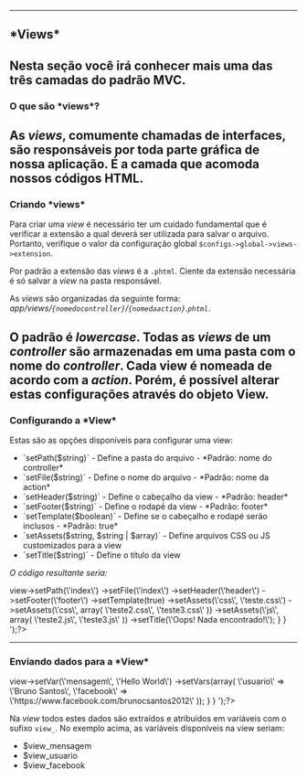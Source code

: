 ----
<h2 id="views">*Views*</h2>

Nesta seção você irá conhecer mais uma das três camadas do padrão **MVC**.
----
<h3 id="o-que-sao-views">O que são *views*?</h3>

As *views*, comumente chamadas de **interfaces**, são responsáveis por toda parte gráfica de nossa aplicação. É a camada que acomoda nossos códigos HTML.
----
<h3 id="criando-views">Criando *views*</h3>

Para criar uma *view* é necessário ter um cuidado fundamental que é verificar a extensão a qual deverá ser utilizada para salvar o arquivo. Portanto, verifique o valor da configuração global `$configs->global->views->extension`.

Por padrão a extensão das *views* é a `.phtml`. Ciente da extensão necessária é só salvar a *view* na pasta responsável.

As *views* são organizadas da seguinte forma: <br>
*app/views/`{nomedocontroller}`/`{nomedaaction}`.`phtml`*.

O padrão é *lowercase*. Todas as *views* de um *controller* são armazenadas em uma pasta com o nome do *controller*. Cada view é nomeada de acordo com a *action*. Porém, é possível alterar estas configurações através do objeto **View**.
----
<h3 id="configurando-a-view">Configurando a *View*</h3>

Estas são as opções disponíveis para configurar uma view:
<ul>
	<li>
		`setPath($string)` - Define a pasta do arquivo - *Padrão: nome do controller*
	</li>
	<li>
		`setFile($string)` - Define o nome do arquivo - *Padrão: nome da action*
	</li>
	<li>
		`setHeader($string)` - Define o cabeçalho da view - *Padrão: header*
	</li>
	<li>
		`setFooter($string)` - Define o rodapé da view - *Padrão: footer*
	</li>
	<li>
		`setTemplate($boolean)` - Define se o cabeçalho e rodapé serão inclusos - *Padrão: true*
	</li>
	<li>
		`setAssets($string, $string | $array)` - Define arquivos CSS ou JS customizados para a view
	</li>
	<li>
		`setTitle($string)` - Define o título da view
	</li>
</ul>

*O código resultante seria:*
<?=syntaxHighlight('
	<?php

    class ProdutosController extends \HXPHP\System\Controller
    {

      public function indexAction()
      {
       	$this->view->setPath(\'index\')
			   ->setFile(\'index\')
			   ->setHeader(\'header\')
			   ->setFooter(\'footer\')
			   ->setTemplate(true)
			   ->setAssets(\'css\', \'teste.css\')
			   ->setAssets(\'css\', array(
			   		\'teste2.css\',
			   		\'teste3.css\'
			   	))
			   ->setAssets(\'js\', array(
			   		\'teste2.js\',
			   		\'teste3.js\'
			   	))
			   ->setTitle(\'Oops! Nada encontrado!\');
      }

	}
');?>
----
<h3 id="enviando-dados-para-a-view">Enviando dados para a *View*</h3>

<?=syntaxHighlight('
	<?php

    class ProdutosController extends \HXPHP\System\Controller
    {

      public function indexAction()
      {
       	$this->view->setVar(\'mensagem\', \'Hello World\')
			   ->setVars(array(
			   		\'usuario\' => \'Bruno Santos\',
			   		\'facebook\' => \'https://www.facebook.com/brunocsantos2012\'
			   	));
      }

	}
');?>

Na *view* todos estes dados são extraídos e atribuídos em variáveis com o sufixo `view_`. No exemplo acima, as variáveis disponíveis na view seriam:
<ul>
	<li>$view_mensagem</li>
	<li>$view_usuario</li>
	<li>$view_facebook</li>
</ul>